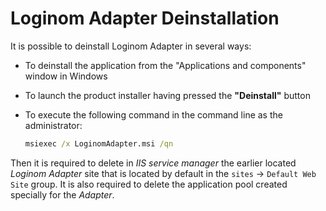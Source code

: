 # Loginom Adapter Deinstallation

It is possible to deinstall Loginom Adapter in several ways:

* To deinstall the application from the "Applications and components" window in Windows
* To launch the product installer having pressed the **"Deinstall"** button
* To execute the following command in the command line as the administrator:

   ```cmd
   msiexec /x LoginomAdapter.msi /qn
   ```

Then it is required to delete in *IIS service manager* the earlier located *Loginom Adapter* site that is located by default in the `sites` -> `Default Web Site` group. It is also required to delete the application pool created specially for the *Adapter*.
